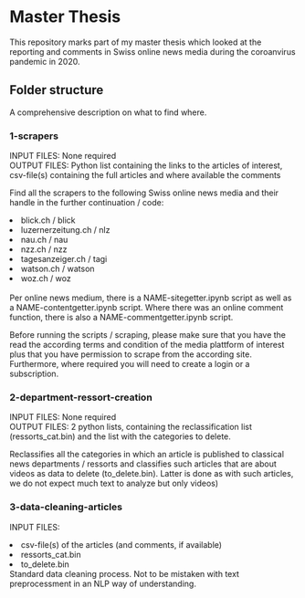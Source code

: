 # Master Thesis

This repository marks part of my master thesis which looked at the reporting and comments in Swiss online news media during the coroanvirus pandemic in 2020.

## Folder structure
A comprehensive description on what to find where.

### 1-scrapers
INPUT FILES: None required <br>
OUTPUT FILES: Python list containing the links to the articles of interest, csv-file(s) containing the full articles and where available the comments

Find all the scrapers to the following Swiss online news media and their handle in the further continuation / code:

<li> blick.ch / blick </li>
<li> luzernerzeitung.ch / nlz</li>
<li> nau.ch / nau </li>
<li> nzz.ch / nzz </li>
<li> tagesanzeiger.ch / tagi </li>
<li> watson.ch  / watson </li>
<li> woz.ch / woz </li>

<br>
Per online news medium, there is a NAME-sitegetter.ipynb script as well as a NAME-contentgetter.ipynb script. Where there was an online comment function, there is also a NAME-commentgetter.ipynb script.

Before running the scripts / scraping, please make sure that you have the read the according terms and condition of the media plattform of interest plus that you have permission to scrape from the according site. Furthermore, where required you will need to create a login or a subscription.



### 2-department-ressort-creation 
INPUT FILES: None required <br>
OUTPUT FILES: 2 python lists, containing the reclassification list (ressorts_cat.bin) and the list with the categories to delete. 

Reclassifies all the categories in which an article is published to classical news departments / ressorts and classifies such articles that are about videos as data to delete (to_delete.bin). Latter is done as with such articles, we do not expect much text to analyze but only videos) 


### 3-data-cleaning-articles
INPUT FILES: 
<li> csv-file(s) of the articles (and comments, if available) </li>
<li> ressorts_cat.bin </li>
<li> to_delete.bin </li

Standard data cleaning process. Not to be mistaken with text preprocessment in an NLP way of understanding.


